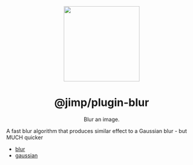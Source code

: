 <div align="center">
  <img width="200" height="200"
    src="https://s3.amazonaws.com/pix.iemoji.com/images/emoji/apple/ios-11/256/crayon.png">
  <h1>@jimp/plugin-blur</h1>
  <p>Blur an image.</p>
</div>

A fast blur algorithm that produces similar effect to a Gaussian blur - but MUCH quicker

- [blur](http://jimp-dev.github.io/jimp/api/jimp/classes/jimp#blur)
- [gaussian](http://jimp-dev.github.io/jimp/api/jimp/classes/jimp#gaussian)
